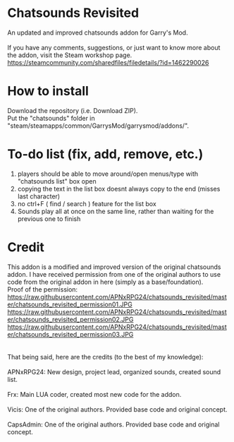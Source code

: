 # Chatsounds Revisited
An updated and improved chatsounds addon for Garry's Mod.</br></br>
If you have any comments, suggestions, or just want to know more about the addon, visit the Steam workshop page.</br>
https://steamcommunity.com/sharedfiles/filedetails/?id=1462290026
# How to install
Download the repository (i.e. Download ZIP).</br>
Put the "chatsounds" folder in "steam/steamapps/common/GarrysMod/garrysmod/addons/".
# To-do list (fix, add, remove, etc.)
1) players should be able to move around/open menus/type with "chatsounds list" box open
2) copying the text in the list box doesnt always copy to the end (misses last character)
3) no ctrl+F ( find / search ) feature for the list box
4) Sounds play all at once on the same line, rather than waiting for the previous one to finish
# Credit
This addon is a modified and improved version of the original chatsounds addon. I have received permission from one of the original authors to use code from the original addon in here (simply as a base/foundation).</br>
Proof of the permission:</br>
https://raw.githubusercontent.com/APNxRPG24/chatsounds_revisited/master/chatsounds_revisited_permission01.JPG</br>
https://raw.githubusercontent.com/APNxRPG24/chatsounds_revisited/master/chatsounds_revisited_permission02.JPG</br>
https://raw.githubusercontent.com/APNxRPG24/chatsounds_revisited/master/chatsounds_revisited_permission03.JPG</br></br></br>
That being said, here are the credits (to the best of my knowledge):</br></br>
APNxRPG24: New design, project lead, organized sounds, created sound list.</br></br>
Frx: Main LUA coder, created most new code for the addon.</br></br>
Vicis: One of the original authors. Provided base code and original concept.</br></br>
CapsAdmin: One of the original authors. Provided base code and original concept.</br></br>
